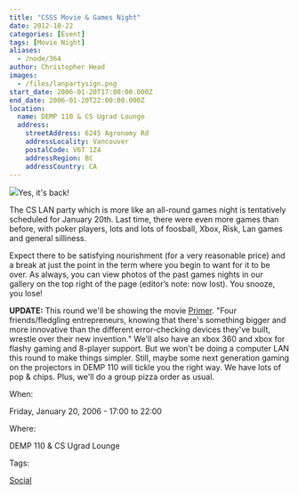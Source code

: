 ```yaml
---
title: "CSSS Movie & Games Night"
date: 2012-10-22
categories: [Event]
tags: [Movie Night]
aliases:
  - /node/364
author: Christopher Head
images:
  - /files/lanpartysign.png
start_date: 2006-01-20T17:00:00.000Z
end_date: 2006-01-20T22:00:00.000Z
location:
  name: DEMP 110 & CS Ugrad Lounge
  address:
    streetAddress: 6245 Agronomy Rd
    addressLocality: Vancouver
    postalCode: V6T 1Z4
    addressRegion: BC
    addressCountry: CA
---
```


![](/files/lanpartysign.png)Yes, it's back!

The CS LAN party which is more like an all-round games night is tentatively scheduled for January 20th. Last time, there were even more games than before, with poker players, lots and lots of foosball, Xbox, Risk, Lan games and general silliness.

Expect there to be satisfying nourishment (for a very reasonable price) and a break at just the point in the term where you begin to want for it to be over. As always, you can view photos of the past games nights in our gallery on the top right of the page (editor’s note: now lost). You snooze, you lose!

**UPDATE:** This round we'll be showing the movie [Primer](https://www.imdb.com/title/tt0390384/). "Four friends/fledgling entrepreneurs, knowing that there's something bigger and more innovative than the different error-checking devices they've built, wrestle over their new invention." We'll also have an xbox 360 and xbox for flashy gaming and 8-player support. But we won't be doing a computer LAN this round to make things simpler. Still, maybe some next generation gaming on the projectors in DEMP 110 will tickle you the right way. We have lots of pop & chips. Plus, we'll do a group pizza order as usual.

When: 

Friday, January 20, 2006 - 17:00 to 22:00

Where: 

DEMP 110 & CS Ugrad Lounge

Tags: 

[Social](/social)
